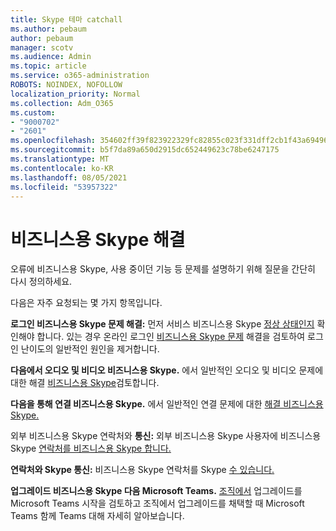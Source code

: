 ```yaml
---
title: Skype 테마 catchall
ms.author: pebaum
author: pebaum
manager: scotv
ms.audience: Admin
ms.topic: article
ms.service: o365-administration
ROBOTS: NOINDEX, NOFOLLOW
localization_priority: Normal
ms.collection: Adm_O365
ms.custom:
- "9000702"
- "2601"
ms.openlocfilehash: 354602ff39f823922329fc82855c023f331dff2cb1f43a6949653786a6df7f6d
ms.sourcegitcommit: b5f7da89a650d2915dc652449623c78be6247175
ms.translationtype: MT
ms.contentlocale: ko-KR
ms.lasthandoff: 08/05/2021
ms.locfileid: "53957322"
---
```

# <a name="skype-for-business-common-issues-and-resolutions"></a>비즈니스용 Skype 해결 

오류에 비즈니스용 Skype, 사용 중이던 기능 등 문제를 설명하기 위해 질문을 간단히 다시 정의하세요. 

다음은 자주 요청되는 몇 가지 항목입니다.

**로그인 비즈니스용 Skype 문제 해결:** 먼저 서비스 비즈니스용 Skype [정상 상태인지](https://admin.microsoft.com/Adminportal/Home?source=applauncher#/servicehealth) 확인해야 합니다. 있는 경우 온라인 로그인 [비즈니스용 Skype 문제](https://docs.microsoft.com/SkypeForBusiness/set-up-skype-for-business-online/troubleshooting-sign-in-errors-for-admins#check-for-common-causes-of-skype-for-business-online-sign-in-errors) 해결을 검토하여 로그인 난이도의 일반적인 원인을 제거합니다.
 
**다음에서 오디오 및 비디오 비즈니스용 Skype.** 에서 일반적인 오디오 및 비디오 문제에 대한 해결 [비즈니스용 Skype](https://support.office.com/article/Troubleshoot-audio-and-video-in-Skype-for-Business-62777bc6-c52b-47ae-84ba-a8905c3b71dc)검토합니다. 

**다음을 통해 연결 비즈니스용 Skype.** 에서 일반적인 연결 문제에 대한 [해결 비즈니스용 Skype.](https://support.office.com/article/troubleshoot-connection-issues-in-skype-for-business-ca302828-783f-425c-bbe2-356348583771)

외부 비즈니스용 Skype 연락처와 **통신:** 외부 비즈니스용 Skype 사용자에 비즈니스용 Skype [연락처를 비즈니스용 Skype 합니다.](https://docs.microsoft.com/SkypeForBusiness/set-up-skype-for-business-online/allow-users-to-contact-external-skype-for-business-users)

**연락처와 Skype 통신:** 비즈니스용 Skype 연락처를 Skype [수 있습니다.](https://docs.microsoft.com/SkypeForBusiness/set-up-skype-for-business-online/let-skype-for-business-users-add-skype-contacts)

**업그레이드 비즈니스용 Skype 다음 Microsoft Teams.** [조직에서](https://docs.microsoft.com/microsoftteams/upgrade-start-here) 업그레이드를 Microsoft Teams 시작을 검토하고 조직에서 업그레이드를 채택할 때 Microsoft Teams 함께 Teams 대해 자세히 알아보습니다. [](https://docs.microsoft.com/microsoftteams/coexistence-chat-calls-presence) 